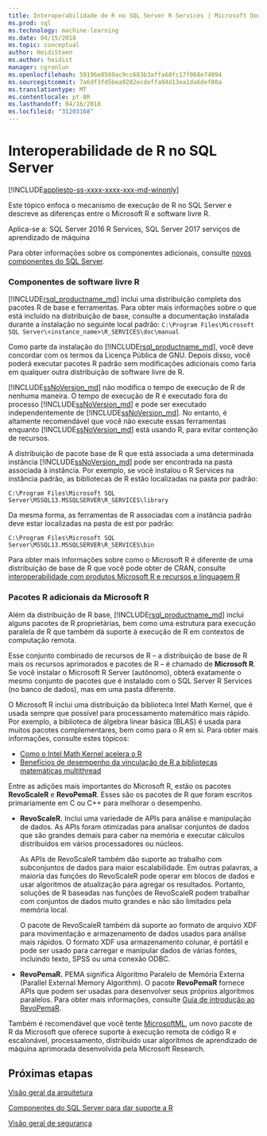 ```yaml
---
title: Interoperabilidade de R no SQL Server R Services | Microsoft Docs
ms.prod: sql
ms.technology: machine-learning
ms.date: 04/15/2018
ms.topic: conceptual
author: HeidiSteen
ms.author: heidist
manager: cgronlun
ms.openlocfilehash: 59196e0569ac9cc683b3affa68fc17f068e74994
ms.sourcegitcommit: 7a6df3fd5bea9282ecdeffa94d13ea1da6def80a
ms.translationtype: MT
ms.contentlocale: pt-BR
ms.lasthandoff: 04/16/2018
ms.locfileid: "31203168"
---
```

# <a name="r-interoperability-in-sql-server"></a>Interoperabilidade de R no SQL Server
[!INCLUDE[appliesto-ss-xxxx-xxxx-xxx-md-winonly](../../includes/appliesto-ss-xxxx-xxxx-xxx-md-winonly.md)]

Este tópico enfoca o mecanismo de execução de R no SQL Server e descreve as diferenças entre o Microsoft R e software livre R.

Aplica-se a: SQL Server 2016 R Services, SQL Server 2017 serviços de aprendizado de máquina

Para obter informações sobre os componentes adicionais, consulte [novos componentes do SQL Server](../../advanced-analytics/r-services/new-components-in-sql-server-to-support-r.md).

### <a name="open-source-r-components"></a>Componentes de software livre R

[!INCLUDE[rsql_productname_md](../../includes/rsql-productname-md.md)] inclui uma distribuição completa dos pacotes R de base e ferramentas. Para obter mais informações sobre o que está incluído na distribuição de base, consulte a documentação instalada durante a instalação no seguinte local padrão: `C:\Program Files\Microsoft SQL Server\<instance_name>\R_SERVICES\doc\manual`

Como parte da instalação do [!INCLUDE[rsql_productname_md](../../includes/rsql-productname-md.md)], você deve concordar com os termos da Licença Pública de GNU. Depois disso, você poderá executar pacotes R padrão sem modificações adicionais como faria em qualquer outra distribuição de software livre de R.

[!INCLUDE[ssNoVersion_md](../../includes/ssnoversion-md.md)] não modifica o tempo de execução de R de nenhuma maneira. O tempo de execução de R é executado fora do processo [!INCLUDE[ssNoVersion_md](../../includes/ssnoversion-md.md)] e pode ser executado independentemente de [!INCLUDE[ssNoVersion_md](../../includes/ssnoversion-md.md)]. No entanto, é altamente recomendável que você não execute essas ferramentas enquanto [!INCLUDE[ssNoVersion_md](../../includes/ssnoversion-md.md)] está usando R, para evitar contenção de recursos.

A distribuição de pacote base de R que está associada a uma determinada instância [!INCLUDE[ssNoVersion_md](../../includes/ssnoversion-md.md)] pode ser encontrada na pasta associada à instância. Por exemplo, se você instalou o R Services na instância padrão, as bibliotecas de R estão localizadas na pasta por padrão:

    C:\Program Files\Microsoft SQL Server\MSSQL13.MSSQLSERVER\R_SERVICES\library

Da mesma forma, as ferramentas de R associadas com a instância padrão deve estar localizadas na pasta de est por padrão:

    C:\Program Files\Microsoft SQL Server\MSSQL13.MSSQLSERVER\R_SERVICES\bin

Para obter mais informações sobre como o Microsoft R é diferente de uma distribuição de base de R que você pode obter de CRAN, consulte [interoperabilidade com produtos Microsoft R e recursos e linguagem R](https://docs.microsoft.com/en-us/r-server/what-is-r-server-interoperability)

### <a name="additional-r-packages-from-microsoft-r"></a>Pacotes R adicionais da Microsoft R

Além da distribuição de R base, [!INCLUDE[rsql_productname_md](../../includes/rsql-productname-md.md)] inclui alguns pacotes de R proprietárias, bem como uma estrutura para execução paralela de R que também dá suporte à execução de R em contextos de computação remota.

Esse conjunto combinado de recursos de R – a distribuição de base de R mais os recursos aprimorados e pacotes de R – é chamado de **Microsoft R**. Se você instalar o Microsoft R Server (autônomo), obterá exatamente o mesmo conjunto de pacotes que é instalado com o SQL Server R Services (no banco de dados), mas em uma pasta diferente.

O Microsoft R inclui uma distribuição da biblioteca Intel Math Kernel, que é usada sempre que possível para processamento matemático mais rápido. Por exemplo, a biblioteca de álgebra linear básica (BLAS) é usada para muitos pacotes complementares, bem como para o R em si. Para obter mais informações, consulte estes tópicos:

+ [Como o Intel Math Kernel acelera o R](http://blog.revolutionanalytics.com/2014/10/revolution-r-open-mkl.html)
+ [Benefícios de desempenho da vinculação de R a bibliotecas matemáticas multithread](http://blog.revolutionanalytics.com/2010/06/performance-benefits-of-multithreaded-r.html)

Entre as adições mais importantes do Microsoft R, estão os pacotes **RevoScaleR** e **RevoPemaR**. Esses são os pacotes de R que foram escritos primariamente em C ou C++ para melhorar o desempenho.

+ **RevoScaleR.** Inclui uma variedade de APIs para análise e manipulação de dados. As APIs foram otimizadas para analisar conjuntos de dados que são grandes demais para caber na memória e executar cálculos distribuídos em vários processadores ou núcleos.

   As APIs de RevoScaleR também dão suporte ao trabalho com subconjuntos de dados para maior escalabilidade. Em outras palavras, a maioria das funções do RevoScaleR pode operar em blocos de dados e usar algoritmos de atualização para agregar os resultados. Portanto, soluções de R baseadas nas funções de RevoScaleR podem trabalhar com conjuntos de dados muito grandes e não são limitados pela memória local.

  O pacote de RevoScaleR também dá suporte ao formato de arquivo XDF para movimentação e armazenamento de dados usados para análise mais rápidos. O formato XDF usa armazenamento colunar, é portátil e pode ser usado para carregar e manipular dados de várias fontes, incluindo texto, SPSS ou uma conexão ODBC. 

+ **RevoPemaR.** PEMA significa Algoritmo Paralelo de Memória Externa (Parallel External Memory Algorithm). O pacote **RevoPemaR** fornece APIs que podem ser usadas para desenvolver seus próprios algoritmos paralelos. Para obter mais informações, consulte [Guia de introdução ao RevoPemaR](https://docs.microsoft.com/r-server/r/how-to-developer-pemar).

Também é recomendável que você tente [MicrosoftML](https://docs.microsoft.com/r-server/r/concept-what-is-the-microsoftml-package), um novo pacote de R da Microsoft que oferece suporte à execução remota de código R e escalonável, processamento, distribuído usar algoritmos de aprendizado de máquina aprimorada desenvolvida pela Microsoft Research.

## <a name="next-steps"></a>Próximas etapas

[Visão geral da arquitetura](../../advanced-analytics/r/architecture-overview-sql-server-r.md)

[Componentes do SQL Server para dar suporte a R](../../advanced-analytics/r/new-components-in-sql-server-to-support-r.md)

[Visão geral de segurança](../../advanced-analytics/r/security-overview-sql-server-r.md)

